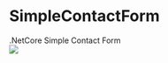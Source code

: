 # SimpleContactForm
 .NetCore Simple Contact Form
<br/>
<img src = "https://github.com/kargarf/SimpleContactForm/issues/1#issue-707295264" />
<br/>
